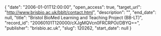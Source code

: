 {
  "date": "2006-01-01T12:00:00", 
  "open_access": true, 
  "target_url": "http://www.brisbio.ac.uk/bblt/contact.html", 
  "description": "", 
  "end_date": null, 
  "title": "Bristol BioMed Learning and Teaching Project (BB-LT)", 
  "record_id": "20060101T120000/cXJgMQVcn0FRCRPOi/DBYQ==", 
  "publisher": "brisbio.ac.uk", 
  "slug": 120262, 
  "start_date": null
}

